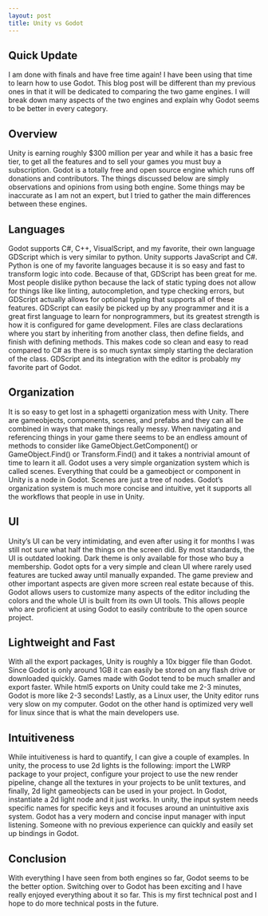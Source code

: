 ```yaml
---
layout: post
title: Unity vs Godot
---
```


## Quick Update

I am done with finals and have free time again! I have been using that time to learn how to use Godot. This blog post will be different than my previous ones in that it will be dedicated to comparing the two game engines. I will break down many aspects of the two engines and explain why Godot seems to be better in every category.

## Overview

Unity is earning roughly $300 million per year and while it has a basic free tier, to get all the features and to sell your games you must buy a subscription. Godot is a totally free and open source engine which runs off donations and contributors. The things discussed below are simply observations and opinions from using both engine. Some things may be inaccurate as I am not an expert, but I tried to gather the main differences between these engines.

## Languages

Godot supports C#, C++, VisualScript, and my favorite, their own language GDScript which is very similar to python. Unity supports JavaScript and C#. Python is one of my favorite languages because it is so easy and fast to transform logic into code. Because of that, GDScript has been great for me.  Most people dislike python because the lack of static typing does not allow for things like like linting, autocompletion, and type checking errors, but GDScript actually allows for optional typing that supports all of these features. GDScript can easily be picked up by any programmer and it is a great first language to learn for nonprogrammers, but its greatest strength is how it is configured for game development. Files are class declarations where you start by inheriting from another class, then define fields, and finish with defining methods. This makes code so clean and easy to read compared to C# as there is so much syntax simply starting the declaration of the class. GDScript and its integration with the editor is probably my favorite part of Godot.

## Organization

It is so easy to get lost in a sphagetti organization mess with Unity. There are gameobjects, components, scenes, and prefabs and they can all be combined in ways that make things really messy. When navigating and referencing things in your game there seems to be an endless amount of methods to consider like GameObject.GetComponent() or GameObject.Find() or Transform.Find() and it takes a nontrivial amount of time to learn it all. Godot uses a very simple organization system which is called scenes. Everything that could be a gameobject or component in Unity is a node in Godot. Scenes are just a tree of nodes. Godot’s organization system is much more concise and intuitive, yet it supports all the workflows that people in use in Unity.

## UI

Unity’s UI can be very intimidating, and even after using it for months I was still not sure what half the things on the screen did. By most standards, the UI is outdated looking. Dark theme is only available for those who buy a membership. Godot opts for a very simple and clean UI where rarely used features are tucked away until manually expanded. The game preview and other important aspects are given more screen real estate because of this. Godot allows users to customize many aspects of the editor including the colors and the whole UI is built from its own UI tools. This allows people who are proficient at using Godot to easily contribute to the open source project.

## Lightweight and Fast

With all the export packages, Unity is roughly a 10x bigger file than Godot. Since Godot is only around 1GB it can easily be stored on any flash drive or downloaded quickly. Games made with Godot tend to be much smaller and export faster. While html5 exports on Unity could take me 2-3 minutes, Godot is more like 2-3 seconds! Lastly, as a Linux user, the Unity editor runs very slow on my computer. Godot on the other hand is optimized very well for linux since that is what the main developers use. 

## Intuitiveness

While intuitiveness is hard to quantify, I can give a couple of examples. In unity, the process to use 2d lights is the following: import the LWRP package to your project, configure your project to use the new render pipeline, change all the textures in your projects to be unlit textures, and finally, 2d light gameobjects can be used in your project. In Godot, instantiate a 2d light node and it just works. In unity, the input system needs specific names for specific keys and it focuses around an unintuitive axis system. Godot has a very modern and concise input manager with input listening. Someone with no previous experience can quickly and easily set up bindings in Godot.

## Conclusion

With everything I have seen from both engines so far, Godot seems to be the better option. Switching over to Godot has been exciting and I have really enjoyed everything about it so far. This is my first technical post and I hope to do more technical posts in the future. 
